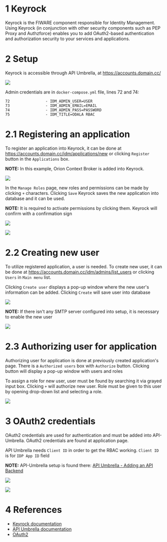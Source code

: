 # 1 Keyrock
Keyrock is the FIWARE component responsible for Identity Management. Using Keyrock (in conjunction with other security components such as PEP Proxy and Authzforce) enables you to add OAuth2-based authentication and authorization security to your services and applications.

# 2 Setup

Keyrock is accessible through API Umbrella, at https://accounts.domain.cc/

![](pictures/keyrock-login.png)

Admin credentials are in `docker-compose.yml` file, lines 72 and 74:
```
72                - IDM_ADMIN_USER=USER
73                - IDM_ADMIN_EMAIL=EMAIL
74                - IDM_ADMIN_PASS=PASSWORD
75                - IDM_TITLE=ODALA RBAC
```

# 2.1 Registering an application
To register an application into Keyrock, it can be done at https://accounts.domain.cc/idm/applications/new or clicking `Register` button in the `Applications` box.

**NOTE:** In this example, Orion Context Broker is added into Keyrock. 

![](pictures/keyrock-orion.png)

In the `Manage Roles` page, new roles and permissions can be made by clicking `+` characters. Clicking `Save` Keyrock saves the new application into database and it can be used.

**NOTE:** It is required to activate permissions by clicking them. Keyrock will confirm with a confirmation sign

![](pictures/keyrock-orion2.png)

![](pictures/keyrock-orion3.png)

# 2.2 Creating new user
To utilize registered application, a user is needed. To create new user, it can be done at https://accounts.domain.cc/idm/admins/list_users or clicking `Users` in `Main menu` list.

Clicking `Create user` displays a pop-up window where the new user's information can be added. Clicking `Create` will save user into database

![](pictures/keyrock-user1.png)

**NOTE:** If there isn't any SMTP server configured into setup, it is necessary to enable the new user

![](pictures/keyrock-user2.png)


# 2.3 Authorizing user for application
Authorizing user for application is done at previously created application's page. There is a `Authorized users` box with `Authorize` button. Clicking button will display a pop-up window with users and roles

To assign a role for new user, user must be found by searching it via grayed input box. Clicking `+` will authorize new user. Role must be given to this user by opening drop-down list and selecting a role.

![](pictures/keyrock-user3.png)

# 3 OAuth2 credentials
OAuth2 credentials are used for authentication and must be added into API-Umbrella. OAuth2 credentials are found at application page.

API Umbrella needs `Client ID` in order to get the RBAC working. `Client ID` is for `IDP App ID` field

**NOTE:** API-Umbrella setup is found there: [API Umbrella - Adding an API Backend](https://github.com/contrasec-fi/Odala-rbac/blob/documentation/api-umbrella.md#23-adding-an-api-backend)

![](pictures/keyrock-orion-client-secret.png)

![](pictures/umbrella-orion3.png)

# 4 References
- [Keyrock documentation](https://fiware-idm.readthedocs.io/)
- [API Umbrella documentation](https://api-umbrella.readthedocs.io/en/latest/)
- [OAuth2](https://oauth.net/2/)
